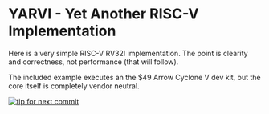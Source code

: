 # YARVI - Yet Another RISC-V Implementation #

Here is a very simple RISC-V RV32I implementation.  The point is
clearity and correctness, not performance (that will follow).

The included example executes an the $49 Arrow Cyclone V dev kit, but
the core itself is completely vendor neutral.

[![tip for next commit](http://prime4commit.com/projects/274.svg)](http://prime4commit.com/projects/274)
